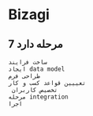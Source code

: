 # Bizagi

## 7 مرحله دارد        
    ساخت فرایند
    ایجاد data model
    طراحی فرم
    تعییین قواعد کسب و کار
     تخصیص کاربران
    مرحله integration
    اجرا
